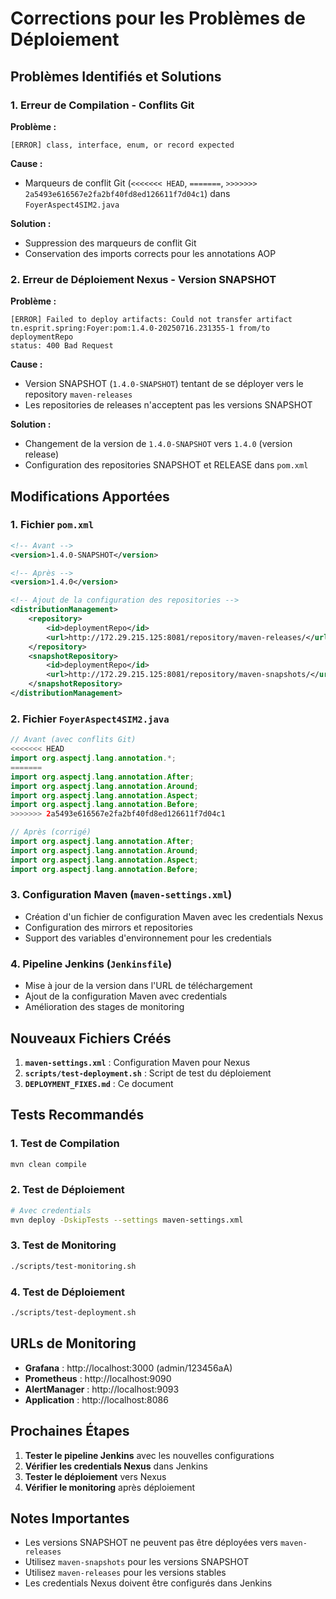 # Corrections pour les Problèmes de Déploiement

## Problèmes Identifiés et Solutions

### 1. Erreur de Compilation - Conflits Git

**Problème :**
```
[ERROR] class, interface, enum, or record expected
```

**Cause :**
- Marqueurs de conflit Git (`<<<<<<< HEAD`, `=======`, `>>>>>>> 2a5493e616567e2fa2bf40fd8ed126611f7d04c1`) dans `FoyerAspect4SIM2.java`

**Solution :**
- Suppression des marqueurs de conflit Git
- Conservation des imports corrects pour les annotations AOP

### 2. Erreur de Déploiement Nexus - Version SNAPSHOT

**Problème :**
```
[ERROR] Failed to deploy artifacts: Could not transfer artifact tn.esprit.spring:Foyer:pom:1.4.0-20250716.231355-1 from/to deploymentRepo
status: 400 Bad Request
```

**Cause :**
- Version SNAPSHOT (`1.4.0-SNAPSHOT`) tentant de se déployer vers le repository `maven-releases`
- Les repositories de releases n'acceptent pas les versions SNAPSHOT

**Solution :**
- Changement de la version de `1.4.0-SNAPSHOT` vers `1.4.0` (version release)
- Configuration des repositories SNAPSHOT et RELEASE dans `pom.xml`

## Modifications Apportées

### 1. Fichier `pom.xml`

```xml
<!-- Avant -->
<version>1.4.0-SNAPSHOT</version>

<!-- Après -->
<version>1.4.0</version>

<!-- Ajout de la configuration des repositories -->
<distributionManagement>
    <repository>
        <id>deploymentRepo</id>
        <url>http://172.29.215.125:8081/repository/maven-releases/</url>
    </repository>
    <snapshotRepository>
        <id>deploymentRepo</id>
        <url>http://172.29.215.125:8081/repository/maven-snapshots/</url>
    </snapshotRepository>
</distributionManagement>
```

### 2. Fichier `FoyerAspect4SIM2.java`

```java
// Avant (avec conflits Git)
<<<<<<< HEAD
import org.aspectj.lang.annotation.*;
=======
import org.aspectj.lang.annotation.After;
import org.aspectj.lang.annotation.Around;
import org.aspectj.lang.annotation.Aspect;
import org.aspectj.lang.annotation.Before;
>>>>>>> 2a5493e616567e2fa2bf40fd8ed126611f7d04c1

// Après (corrigé)
import org.aspectj.lang.annotation.After;
import org.aspectj.lang.annotation.Around;
import org.aspectj.lang.annotation.Aspect;
import org.aspectj.lang.annotation.Before;
```

### 3. Configuration Maven (`maven-settings.xml`)

- Création d'un fichier de configuration Maven avec les credentials Nexus
- Configuration des mirrors et repositories
- Support des variables d'environnement pour les credentials

### 4. Pipeline Jenkins (`Jenkinsfile`)

- Mise à jour de la version dans l'URL de téléchargement
- Ajout de la configuration Maven avec credentials
- Amélioration des stages de monitoring

## Nouveaux Fichiers Créés

1. **`maven-settings.xml`** : Configuration Maven pour Nexus
2. **`scripts/test-deployment.sh`** : Script de test du déploiement
3. **`DEPLOYMENT_FIXES.md`** : Ce document

## Tests Recommandés

### 1. Test de Compilation
```bash
mvn clean compile
```

### 2. Test de Déploiement
```bash
# Avec credentials
mvn deploy -DskipTests --settings maven-settings.xml
```

### 3. Test de Monitoring
```bash
./scripts/test-monitoring.sh
```

### 4. Test de Déploiement
```bash
./scripts/test-deployment.sh
```

## URLs de Monitoring

- **Grafana** : http://localhost:3000 (admin/123456aA)
- **Prometheus** : http://localhost:9090
- **AlertManager** : http://localhost:9093
- **Application** : http://localhost:8086

## Prochaines Étapes

1. **Tester le pipeline Jenkins** avec les nouvelles configurations
2. **Vérifier les credentials Nexus** dans Jenkins
3. **Tester le déploiement** vers Nexus
4. **Vérifier le monitoring** après déploiement

## Notes Importantes

- Les versions SNAPSHOT ne peuvent pas être déployées vers `maven-releases`
- Utilisez `maven-snapshots` pour les versions SNAPSHOT
- Utilisez `maven-releases` pour les versions stables
- Les credentials Nexus doivent être configurés dans Jenkins 